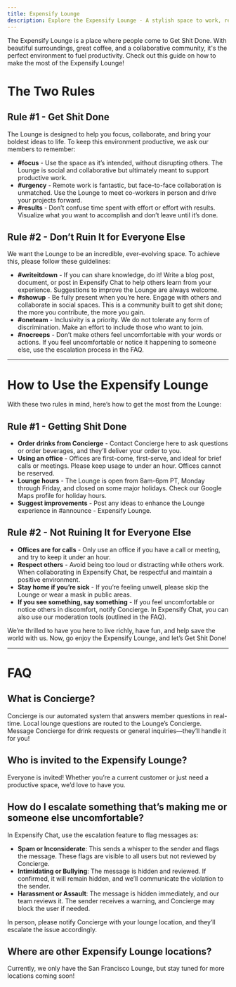 ```yaml
---
title: Expensify Lounge
description: Explore the Expensify Lounge - A stylish space to work, relax, and connect.
---
```


The Expensify Lounge is a place where people come to Get Shit Done. With beautiful surroundings, great coffee, and a collaborative community, it's the perfect environment to fuel productivity. Check out this guide on how to make the most of the Expensify Lounge!

# The Two Rules

## Rule #1 - Get Shit Done
The Lounge is designed to help you focus, collaborate, and bring your boldest ideas to life. To keep this environment productive, we ask our members to remember:

- **#focus** - Use the space as it’s intended, without disrupting others. The Lounge is social and collaborative but ultimately meant to support productive work.
- **#urgency** - Remote work is fantastic, but face-to-face collaboration is unmatched. Use the Lounge to meet co-workers in person and drive your projects forward.
- **#results** - Don’t confuse time spent with effort or effort with results. Visualize what you want to accomplish and don’t leave until it’s done.

## Rule #2 - Don’t Ruin It for Everyone Else
We want the Lounge to be an incredible, ever-evolving space. To achieve this, please follow these guidelines:

- **#writeitdown** - If you can share knowledge, do it! Write a blog post, document, or post in Expensify Chat to help others learn from your experience. Suggestions to improve the Lounge are always welcome.
- **#showup** - Be fully present when you’re here. Engage with others and collaborate in social spaces. This is a community built to get shit done; the more you contribute, the more you gain.
- **#oneteam** - Inclusivity is a priority. We do not tolerate any form of discrimination. Make an effort to include those who want to join.
- **#nocreeps** - Don’t make others feel uncomfortable with your words or actions. If you feel uncomfortable or notice it happening to someone else, use the escalation process in the FAQ.

---

# How to Use the Expensify Lounge
With these two rules in mind, here’s how to get the most from the Lounge:

## Rule #1 - Getting Shit Done
- **Order drinks from Concierge** - Contact Concierge here to ask questions or order beverages, and they’ll deliver your order to you.
- **Using an office** - Offices are first-come, first-serve, and ideal for brief calls or meetings. Please keep usage to under an hour. Offices cannot be reserved.
- **Lounge hours** - The Lounge is open from 8am-6pm PT, Monday through Friday, and closed on some major holidays. Check our Google Maps profile for holiday hours.
- **Suggest improvements** - Post any ideas to enhance the Lounge experience in #announce - Expensify Lounge.

## Rule #2 - Not Ruining It for Everyone Else
- **Offices are for calls** - Only use an office if you have a call or meeting, and try to keep it under an hour.
- **Respect others** - Avoid being too loud or distracting while others work. When collaborating in Expensify Chat, be respectful and maintain a positive environment.
- **Stay home if you’re sick** - If you’re feeling unwell, please skip the Lounge or wear a mask in public areas.
- **If you see something, say something** - If you feel uncomfortable or notice others in discomfort, notify Concierge. In Expensify Chat, you can also use our moderation tools (outlined in the FAQ).

We’re thrilled to have you here to live richly, have fun, and help save the world with us. Now, go enjoy the Expensify Lounge, and let’s Get Shit Done!

---

# FAQ

## What is Concierge? 
Concierge is our automated system that answers member questions in real-time. Local lounge questions are routed to the Lounge’s Concierge. Message Concierge for drink requests or general inquiries—they’ll handle it for you!

## Who is invited to the Expensify Lounge?
Everyone is invited! Whether you’re a current customer or just need a productive space, we’d love to have you.

## How do I escalate something that’s making me or someone else uncomfortable? 
In Expensify Chat, use the escalation feature to flag messages as:

- **Spam or Inconsiderate**: This sends a whisper to the sender and flags the message. These flags are visible to all users but not reviewed by Concierge.
- **Intimidating or Bullying**: The message is hidden and reviewed. If confirmed, it will remain hidden, and we’ll communicate the violation to the sender.
- **Harassment or Assault**: The message is hidden immediately, and our team reviews it. The sender receives a warning, and Concierge may block the user if needed.

In person, please notify Concierge with your lounge location, and they’ll escalate the issue accordingly.

## Where are other Expensify Lounge locations? 
Currently, we only have the San Francisco Lounge, but stay tuned for more locations coming soon! 
